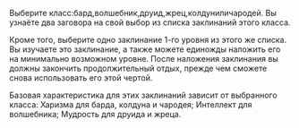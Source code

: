 Выберите класс:бард,волшебник,друид,жрец,колдуниличародей. Вы узнаёте два заговора на свой выбор из списка заклинаний этого класса.



Кроме того, выберите одно заклинание 1-го уровня из этого же списка. Вы изучаете это заклинание, а также можете единожды наложить его на минимально возможном уровне. После наложения заклинания вы должны закончить продолжительный отдых, прежде чем сможете снова использовать его этой чертой.

Базовая характеристика для этих заклинаний зависит от выбранного класса: Харизма для барда, колдуна и чародея; Интеллект для волшебника; Мудрость для друида и жреца.



